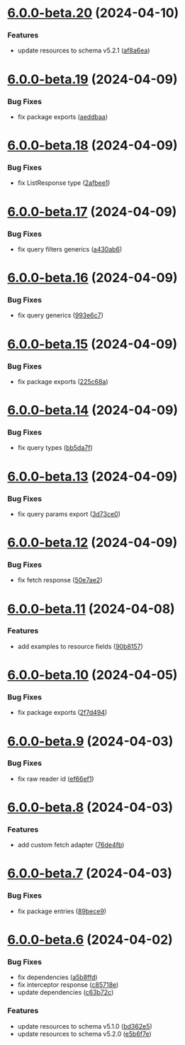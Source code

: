 # [6.0.0-beta.20](https://github.com/commercelayer/commercelayer-sdk/compare/v6.0.0-beta.19...v6.0.0-beta.20) (2024-04-10)


### Features

* update resources to schema v5.2.1 ([af8a6ea](https://github.com/commercelayer/commercelayer-sdk/commit/af8a6eaa79e692fba624f87ef60a84978b8f8c6a))

# [6.0.0-beta.19](https://github.com/commercelayer/commercelayer-sdk/compare/v6.0.0-beta.18...v6.0.0-beta.19) (2024-04-09)


### Bug Fixes

* fix package exports ([aeddbaa](https://github.com/commercelayer/commercelayer-sdk/commit/aeddbaad884b35ea75fa562ef1cedfa982d4fd01))

# [6.0.0-beta.18](https://github.com/commercelayer/commercelayer-sdk/compare/v6.0.0-beta.17...v6.0.0-beta.18) (2024-04-09)


### Bug Fixes

* fix ListResponse type ([2afbee1](https://github.com/commercelayer/commercelayer-sdk/commit/2afbee1a79075246723b763c391e5503e33e0d65))

# [6.0.0-beta.17](https://github.com/commercelayer/commercelayer-sdk/compare/v6.0.0-beta.16...v6.0.0-beta.17) (2024-04-09)


### Bug Fixes

* fix query filters generics ([a430ab6](https://github.com/commercelayer/commercelayer-sdk/commit/a430ab631cfc026dc9203e3c97bf9ff02b6b2b6f))

# [6.0.0-beta.16](https://github.com/commercelayer/commercelayer-sdk/compare/v6.0.0-beta.15...v6.0.0-beta.16) (2024-04-09)


### Bug Fixes

* fix query generics ([993e6c7](https://github.com/commercelayer/commercelayer-sdk/commit/993e6c74571c074fc069d00c9a396708819df348))

# [6.0.0-beta.15](https://github.com/commercelayer/commercelayer-sdk/compare/v6.0.0-beta.14...v6.0.0-beta.15) (2024-04-09)


### Bug Fixes

* fix package exports ([225c68a](https://github.com/commercelayer/commercelayer-sdk/commit/225c68a35df0345522f1a60ea99acfe75e2f5d4e))

# [6.0.0-beta.14](https://github.com/commercelayer/commercelayer-sdk/compare/v6.0.0-beta.13...v6.0.0-beta.14) (2024-04-09)


### Bug Fixes

* fix query types ([bb5da7f](https://github.com/commercelayer/commercelayer-sdk/commit/bb5da7f2d772866c520fdb0f7bf238e99a76cf0a))

# [6.0.0-beta.13](https://github.com/commercelayer/commercelayer-sdk/compare/v6.0.0-beta.12...v6.0.0-beta.13) (2024-04-09)


### Bug Fixes

* fix query params export ([3d73ce0](https://github.com/commercelayer/commercelayer-sdk/commit/3d73ce034d38549f19acd7743b2ece07070771c4))

# [6.0.0-beta.12](https://github.com/commercelayer/commercelayer-sdk/compare/v6.0.0-beta.11...v6.0.0-beta.12) (2024-04-09)


### Bug Fixes

* fix fetch response ([50e7ae2](https://github.com/commercelayer/commercelayer-sdk/commit/50e7ae242f5c4e978fa52dfc900a508163c27ccd))

# [6.0.0-beta.11](https://github.com/commercelayer/commercelayer-sdk/compare/v6.0.0-beta.10...v6.0.0-beta.11) (2024-04-08)


### Features

* add examples to resource fields ([90b8157](https://github.com/commercelayer/commercelayer-sdk/commit/90b8157dca5c4cbcf3f8a0e298f0ab04138fce89))

# [6.0.0-beta.10](https://github.com/commercelayer/commercelayer-sdk/compare/v6.0.0-beta.9...v6.0.0-beta.10) (2024-04-05)


### Bug Fixes

* fix package exports ([2f7d494](https://github.com/commercelayer/commercelayer-sdk/commit/2f7d4947934ab86ca35827a74bc9a3ee2b5c337f))

# [6.0.0-beta.9](https://github.com/commercelayer/commercelayer-sdk/compare/v6.0.0-beta.8...v6.0.0-beta.9) (2024-04-03)


### Bug Fixes

* fix raw reader id ([ef66ef1](https://github.com/commercelayer/commercelayer-sdk/commit/ef66ef12523090c430affc9475481d628fa416df))

# [6.0.0-beta.8](https://github.com/commercelayer/commercelayer-sdk/compare/v6.0.0-beta.7...v6.0.0-beta.8) (2024-04-03)


### Features

* add custom fetch adapter ([76de4fb](https://github.com/commercelayer/commercelayer-sdk/commit/76de4fbce90351553cd88b7efd35e75b4f5cb26a))

# [6.0.0-beta.7](https://github.com/commercelayer/commercelayer-sdk/compare/v6.0.0-beta.6...v6.0.0-beta.7) (2024-04-03)


### Bug Fixes

* fix package entries ([89bece9](https://github.com/commercelayer/commercelayer-sdk/commit/89bece9888855bab578f0065ff30b6841d30e5cc))

# [6.0.0-beta.6](https://github.com/commercelayer/commercelayer-sdk/compare/v6.0.0-beta.5...v6.0.0-beta.6) (2024-04-02)


### Bug Fixes

* fix dependencies ([a5b8ffd](https://github.com/commercelayer/commercelayer-sdk/commit/a5b8ffd38f79081c01382d2ee0873af5d0ee21c2))
* fix interceptor response ([c85718e](https://github.com/commercelayer/commercelayer-sdk/commit/c85718e231572a787e9497e31bdb598cb82c38ca))
* update dependencies ([c63b72c](https://github.com/commercelayer/commercelayer-sdk/commit/c63b72cf7fbf864d6698f0797ac01e1d9c287f1a))


### Features

* update resources to schema v5.1.0 ([bd362e5](https://github.com/commercelayer/commercelayer-sdk/commit/bd362e57350ab100155dff1cc68aa4425e22a530))
* update resources to schema v5.2.0 ([e5b6f7e](https://github.com/commercelayer/commercelayer-sdk/commit/e5b6f7e11c292efe42fbff9d94f90b9d277910ba))
